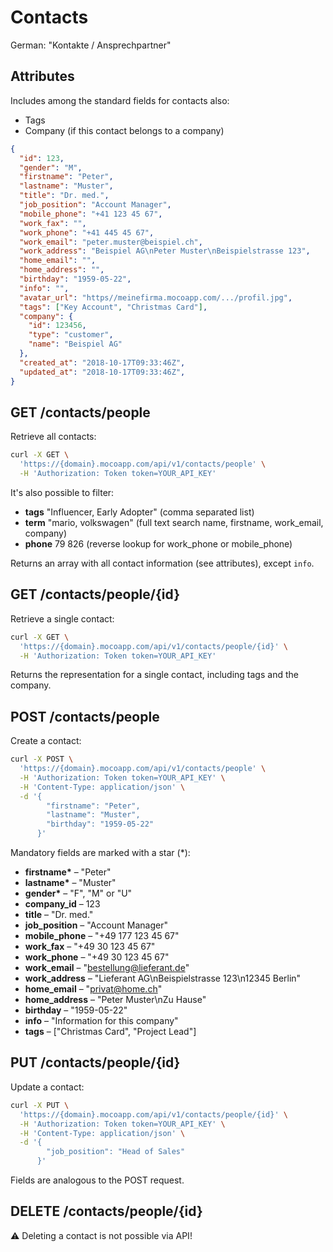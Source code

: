 # Contacts

German: "Kontakte / Ansprechpartner"

## Attributes

Includes among the standard fields for contacts also:

- Tags
- Company (if this contact belongs to a company)

```json
{
  "id": 123,
  "gender": "M",
  "firstname": "Peter",
  "lastname": "Muster",
  "title": "Dr. med.",
  "job_position": "Account Manager",
  "mobile_phone": "+41 123 45 67",
  "work_fax": "",
  "work_phone": "+41 445 45 67",
  "work_email": "peter.muster@beispiel.ch",
  "work_address": "Beispiel AG\nPeter Muster\nBeispielstrasse 123",
  "home_email": "",
  "home_address": "",
  "birthday": "1959-05-22",
  "info": "",
  "avatar_url": "https//meinefirma.mocoapp.com/.../profil.jpg",
  "tags": ["Key Account", "Christmas Card"],
  "company": {
    "id": 123456,
    "type": "customer",
    "name": "Beispiel AG"
  },
  "created_at": "2018-10-17T09:33:46Z",
  "updated_at": "2018-10-17T09:33:46Z",
}
```

## GET /contacts/people

Retrieve all contacts:

```bash
curl -X GET \
  'https://{domain}.mocoapp.com/api/v1/contacts/people' \
  -H 'Authorization: Token token=YOUR_API_KEY'
```

It's also possible to filter:

- **tags** "Influencer, Early Adopter" (comma separated list)
- **term** "mario, volkswagen" (full text search name, firstname, work_email, company)
- **phone** 79 826 (reverse lookup for work_phone or mobile_phone)

Returns an array with all contact information (see attributes), except `info`.

## GET /contacts/people/{id}

Retrieve a single contact:

```bash
curl -X GET \
  'https://{domain}.mocoapp.com/api/v1/contacts/people/{id}' \
  -H 'Authorization: Token token=YOUR_API_KEY'
```

Returns the representation for a single contact, including tags and the company.

## POST /contacts/people

Create a contact:

```bash
curl -X POST \
  'https://{domain}.mocoapp.com/api/v1/contacts/people' \
  -H 'Authorization: Token token=YOUR_API_KEY' \
  -H 'Content-Type: application/json' \
  -d '{
        "firstname": "Peter",
        "lastname": "Muster",
        "birthday": "1959-05-22"
      }'
```

Mandatory fields are marked with a star (\*):

- **firstname\*** – "Peter"
- **lastname\*** – "Muster"
- **gender\*** – "F", "M" or "U"
- **company_id** – 123
- **title** – "Dr. med."
- **job_position** – "Account Manager"
- **mobile_phone** – "+49 177 123 45 67"
- **work_fax** – "+49 30 123 45 67"
- **work_phone** – "+49 30 123 45 67"
- **work_email** – "bestellung@lieferant.de"
- **work_address** – "Lieferant AG\nBeispielstrasse 123\n12345 Berlin"
- **home_email** – "privat@home.ch"
- **home_address** – "Peter Muster\nZu Hause"
- **birthday** – "1959-05-22"
- **info** – "Information for this company"
- **tags** – ["Christmas Card", "Project Lead"]

## PUT /contacts/people/{id}

Update a contact:

```bash
curl -X PUT \
  'https://{domain}.mocoapp.com/api/v1/contacts/people/{id}' \
  -H 'Authorization: Token token=YOUR_API_KEY' \
  -H 'Content-Type: application/json' \
  -d '{
        "job_position": "Head of Sales"
      }'
```

Fields are analogous to the POST request.

## DELETE /contacts/people/{id}

⚠ Deleting a contact is not possible via API!
